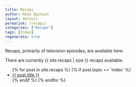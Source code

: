 ```yaml
---
title: Recaps
author: Mika Epstein
layout: default
permalink: /recaps/
categories: ["Recaps"]
tags: [Index]
regenerate: true
---
```


Recaps, primarily of television episodes, are available here.

There are currently {{ site.recaps | size }} recaps available.

<ul>
{% for post in site.recaps %}
	{% if post.topic == 'index' %}<li><a href="{{ site.baseurl }}{{ post.url }}">{{ post.title }}</a></li>{% endif %}
{% endfor %}
</ul>